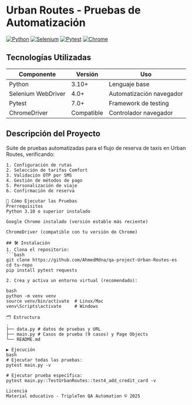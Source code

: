 # Urban Routes - Pruebas de Automatización
[![Python](https://img.shields.io/badge/Python-3.10%2B-blue)](https://www.python.org/)
[![Selenium](https://img.shields.io/badge/Selenium-4.0%2B-orange)](https://www.selenium.dev/)
[![Pytest](https://img.shields.io/badge/Pytest-Testing%20Framework-green)](https://docs.pytest.org/)
[![Chrome](https://img.shields.io/badge/Chrome-Latest%20Stable-brightgreen)](https://www.google.com/chrome/)

## Tecnologías Utilizadas
| Componente       | Versión  | Uso                              |
|------------------|----------|----------------------------------|
| Python           | 3.10+    | Lenguaje base                    |
| Selenium WebDriver | 4.0+   | Automatización navegador         |
| Pytest           | 7.0+     | Framework de testing             |
| ChromeDriver     | Compatible | Controlador navegador          |

## Descripción del Proyecto
Suite de pruebas automatizadas para el flujo de reserva de taxis en Urban Routes, verificando:

```plaintext
1. Configuración de rutas
2. Selección de tarifas Comfort  
3. Validación OTP por SMS
4. Gestión de métodos de pago
5. Personalización de viaje
6. Confirmación de reserva

🚀 Cómo Ejecutar las Pruebas
Prerrequisitos
Python 3.10 o superior instalado

Google Chrome instalado (versión estable más reciente)

ChromeDriver (compatible con tu versión de Chrome)

## 🛠 Instalación
1. Clona el repositorio:
```bash
git clone https://github.com/AhmedMdna/qa-project-Urban-Routes-es
cd tu-repo
pip install pytest requests

2. Crea y activa un entorno virtual (recomendado):

bash
python -m venv venv
source venv/bin/activate  # Linux/Mac
venv\Scripts\activate     # Windows

🗂 Estructura
.
├── data.py # datos de pruebas y URL
├── main.py # Casos de prueba (9 casos) y Page Objects
└── README.md

▶ Ejecución
bash
# Ejecutar todas las pruebas:
pytest main.py -v

# Ejecutar prueba específica:
pytest main.py::TestUrbanRoutes::test4_add_credit_card -v

Licencia
Material educativo - TripleTen QA Automation © 2025

